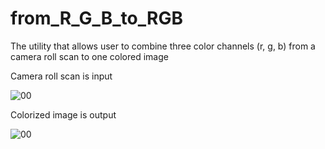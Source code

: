 # from_R_G_B_to_RGB

The utility that allows user to combine three color channels (r, g, b) from a camera roll scan to one colored image


Camera roll scan is input

![00](https://user-images.githubusercontent.com/111009132/211717746-c67ae505-eefc-4304-9b01-01b13a3fbfa5.png)

Colorized image is output

![00](https://user-images.githubusercontent.com/111009132/211717810-918c0628-422b-47ce-9cca-eedfb943c8e9.png)
